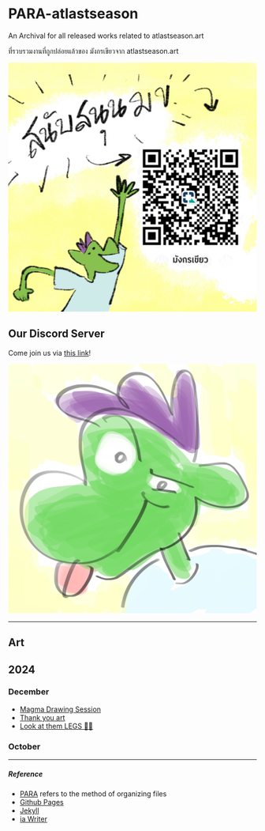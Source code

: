 # PARA-atlastseason

An Archival for all released works related to atlastseason.art

ที่รวบรวมงานที่ถูกปล่อยแล้วของ มังกรเขียวจาก atlastseason.art

![Support the green derg สนับสนุน มข ได้จ้า](images/Qr_Green_Dragon_Support_Square.jpg)

## Our Discord Server

Come join us via [this link](discord.gg/adZMQ4uDKu)!

![green dragon smirk with his tongue out](images/discord-logo.jpg)


---
## Art

## 2024

### December
- [Magma Drawing Session](blog/2024/241207-magma-art-draw/magma-collection.md)
- [Thank you art](blog/2024/241210-thankyou-art/thankyou-art.md)
- [Look at them LEGS 🦵✨](blog/2024/241207-look-at-them-legs/look-at-them-legs.md)


### October


---

##### Reference

- [PARA](https://fortelabs.com/blog/para/) refers to the method of organizing files
- [Github Pages](https://github.com)
- [Jekyll](https://github.com/jekyll/jekyll)
- [ia Writer](https://ia.net/writer)